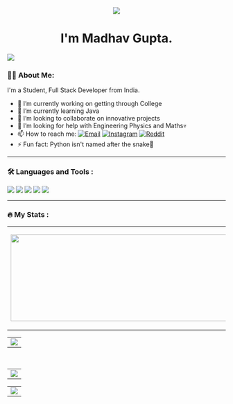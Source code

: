 <meta charset="UTF-8">


<div id="header" align="center">
  <img src="https://media.giphy.com/media/xTiIzJSKB4l7xTouE8/giphy.gif"/>
</div>

<h1 align = "center">I'm Madhav Gupta.</h1>
<img src="https://user-images.githubusercontent.com/73097560/115834477-dbab4500-a447-11eb-908a-139a6edaec5c.gif">


### 👨‍🏫 About Me:
I'm a Student, Full Stack Developer from India.

- 🔭 I’m currently working on getting through College
- 🌱 I’m currently learning Java
- 👯 I’m looking to collaborate on innovative projects
- 🤔 I’m looking for help with Engineering Physics and Maths💀
- 📫 How to reach me: <a href="mailto:e22cseu0827@bennett.edu.in"><img src="https://img.shields.io/badge/Microsoft_Outlook-0078D4?style=for-the-badge&logo=microsoft-outlook&logoColor=white" alt="Email"></a>  <a href="https://www.instagram.com/waitthatdoesntcompute"><img src="https://img.shields.io/badge/Instagram-E4405F?style=for-the-badge&logo=instagram&logoColor=white" alt="Instagram"></a>  <a href="https://www.reddit.com/user/M4dhav1"><img src="https://img.shields.io/badge/Reddit-FF4500?style=for-the-badge&logo=reddit&logoColor=white" alt="Reddit"></a>
- ⚡ Fun fact: Python isn't named after the snake🤫

---

### :hammer_and_wrench: Languages and Tools :

<div>
  <img src = "https://img.shields.io/badge/C-00599C?style=for-the-badge&logo=c&logoColor=white">
  <img src = "https://img.shields.io/badge/Python-FFD43B?style=for-the-badge&logo=python&logoColor=blue">
  <img src = "https://img.shields.io/badge/Visual_Studio_Code-0078D4?style=for-the-badge&logo=visual%20studio%20code&logoColor=white">
  <img src = "https://img.shields.io/badge/PyCharm-000000.svg?&style=for-the-badge&logo=PyCharm&logoColor=white">
  <img src = "https://img.shields.io/badge/GIT-E44C30?style=for-the-badge&logo=git&logoColor=white">
</div>

---

### :fire: My Stats :
<table>
<tr>
  <td align="center">
  <p align="center">
  <a href="https://github.com/M4dhav">
    <img align="center" height="200px" width="600"src="https://github-readme-stats.vercel.app/api?username=M4dhav&count_private=true&show_icons=true&show_icons=true&locale=en&theme=radical"/>
  </a>
  </td>
  <td align="center">
  <a href="https://github.com/M4dhav">
    <img align="center" height="200px" width="600" src="https://github-readme-stats.vercel.app/api/top-langs?username=M4dhav&show_icons=true&locale=en&layout=compact&theme=radical" />
    
  </a>
  </td>
</p>
</details>
</table>
<table align = "center">
<tr>
<td align = "center">
<div align = "center">
  <img src = "https://github-readme-streak-stats.herokuapp.com/?user=M4dhav&theme=radical">
</div>
</tr>
</td>
</table>
<br>
<table align = "center">
<tr>
<td>
<div align="center">
<img src="https://github-profile-summary-cards.vercel.app/api/cards/profile-details?username=M4dhav&theme=radical"> 
</div>
</td>
</tr>
</table>
<table align = "center">
<tr>
<td>
<div align = "center">
  <img src = "https://github-profile-trophy.vercel.app/?username=M4dhav&theme=radical">
</td>
</tr>
</table>